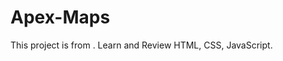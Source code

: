 # Apex-Maps
This project is from [](https://github.com/zpft/zpft.github.io).
Learn and Review HTML, CSS, JavaScript.

